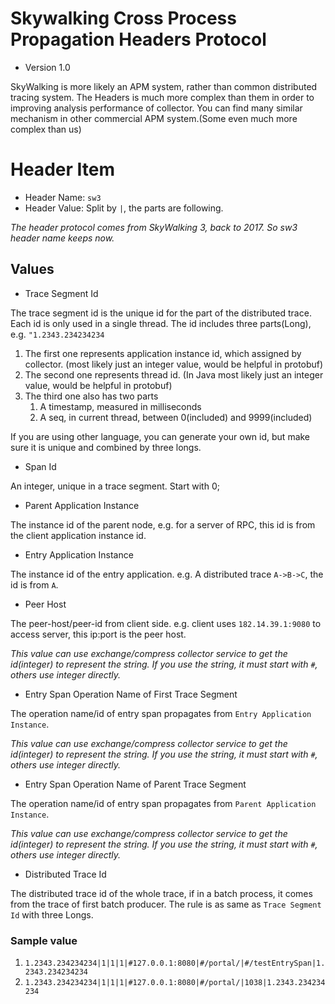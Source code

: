 # Skywalking Cross Process Propagation Headers Protocol
* Version 1.0

SkyWalking is more likely an APM system, rather than common distributed tracing system. 
The Headers is much more complex than them in order to improving analysis performance of collector. 
You can find many similar mechanism in other commercial APM system.(Some even much more complex than us)

# Header Item
* Header Name: `sw3`
* Header Value: Split by `|`, the parts are following.

_The header protocol comes from SkyWalking 3, back to 2017. So sw3 header name keeps now._ 

## Values
* Trace Segment Id

The trace segment id is the unique id for the part of the distributed trace. Each id is only used in a single thread. The id includes three parts(Long), e.g. `"1.2343.234234234`
  1) The first one represents application instance id, which assigned by collector. (most likely just an integer value, would be helpful in protobuf)
  2) The second one represents thread id. (In Java most likely just an integer value, would be helpful in protobuf)
  3) The third one also has two parts
     1) A timestamp, measured in milliseconds
     2) A seq, in current thread, between 0(included) and 9999(included)

If you are using other language, you can generate your own id, but make sure it is unique and combined by three longs.

* Span Id

An integer, unique in a trace segment. Start with 0;

* Parent Application Instance

The instance id of the parent node, e.g. for a server of RPC, this id is from the client application instance id.

* Entry Application Instance

The instance id of the entry application. e.g. A distributed trace `A->B->C`, the id is from `A`.

* Peer Host

The peer-host/peer-id from client side. e.g. client uses `182.14.39.1:9080` to access server, this ip:port is the peer host.

_This value can use exchange/compress collector service to get the id(integer) to represent the string. If you use the string, it must start with `#`, others use integer directly._

* Entry Span Operation Name of First Trace Segment

The operation name/id of entry span propagates from `Entry Application Instance`.

_This value can use exchange/compress collector service to get the id(integer) to represent the string. If you use the string, it must start with `#`, others use integer directly._

* Entry Span Operation Name of Parent Trace Segment

The operation name/id of entry span propagates from `Parent Application Instance`.

_This value can use exchange/compress collector service to get the id(integer) to represent the string. If you use the string, it must start with `#`, others use integer directly._

* Distributed Trace Id

The distributed trace id of the whole trace, if in a batch process, it comes from the trace of first batch producer. The rule is as same as `Trace Segment Id` with three Longs.

### Sample value
1. `1.2343.234234234|1|1|1|#127.0.0.1:8080|#/portal/|#/testEntrySpan|1.2343.234234234`
1. `1.2343.234234234|1|1|1|#127.0.0.1:8080|#/portal/|1038|1.2343.234234234`